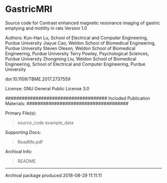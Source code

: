 # GastricMRI
Source code for Contrast enhanced magnetic resonance imaging of gastric emptying and motility in rats
Version 1.0

Authors:
Kun-Han Lu, School of Electrical and Computer Engineering, Purdue University
Jiayue Cao, Weldon School of Biomedical Engineering, Purdue University
Steven Oleson, Weldon School of Biomedical Engineering, Purdue University
Terry Powley, Psychological Sciences, Purdue University
Zhongming Liu, Weldon School of Biomedical Engineering, School of Electrical and Computer Engineering, Purdue University

doi:10.1109/TBME.2017.2737559
 
 
License: 
GNU General Public License 3.0
 
#####################################
Included Publication Materials:
#####################################

 
Primary File(s):
>source_code
>example_data

Supporting Docs:
>ReadMe.pdf

Archival Info:
>README

 
 --------------------------------------------
 Archival package produced 2018-08-29 11:11:11
